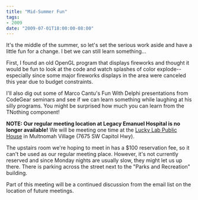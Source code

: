 ```yaml
---
title: "Mid-Summer Fun"
tags:
- 2009
date: "2009-07-01T18:00:00-08:00"
---
```


It's the middle of the summer, so let's set the serious work aside and have a little fun for a change.  I bet we can still learn something...

First, I found an old OpenGL program that displays fireworks and thought it would be fun to look at the code and watch splashes of color explode--especially since some major fireworks displays in the area were canceled this year due to budget constraints.

I'll also dig out some of Marco Cantu's Fun With Delphi presentations from CodeGear seminars and see if we can learn something while laughing at his silly programs.  You might be surprised how much you can learn from the TNothing component!


**NOTE: Our regular meeting location at Legacy Emanuel Hospital is no longer available!**  We will be meeting one time at the [Lucky Lab Public House](http://www.luckylab.com) in Multnomah Village (7675 SW Capitol Hwy).

The upstairs room we're hoping to meet in has a $100 reservation fee, so it can't be used as our regular meeting place.  However, it's not currently reserved and since Monday nights are usually slow, they might let us up there. There is parking across the street next to the "Parks and Recreation" building.

Part of this meeting will be a continued discussion from the email list on the location of future meetings.
